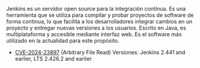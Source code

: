 Jenkins es un servidor open source para la integración continua. Es una herramienta que se utiliza para compilar y probar proyectos de software de forma continua, lo que facilita a los desarrolladores integrar cambios en un proyecto y entregar nuevas versiones a los usuarios. Escrito en Java, es multiplataforma y accesible mediante interfaz web. Es el software más utilizado en la actualidad para este propósito.

- [CVE-2024-23897](/CVE-2024-23897.md/) (Arbitrary File Read) Versiones: Jenkins 2.441 and earlier, LTS 2.426.2 and earlier
